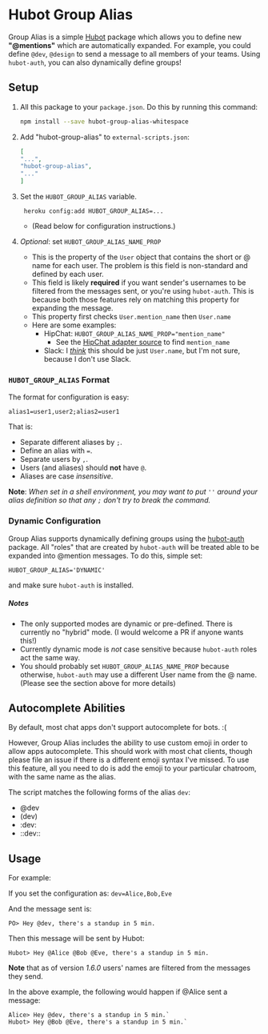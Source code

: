 # Hubot Group Alias

Group Alias is a simple [Hubot][hubot] package which allows you to define new **"@mentions"** which are automatically expanded. For example, you could define `@dev`, `@design` to send a message to all members of your teams. Using `hubot-auth`, you can also dynamically define groups!

## Setup
1. All this package to your `package.json`. Do this by running this command:

	```sh
	npm install --save hubot-group-alias-whitespace
	```
2. Add "hubot-group-alias" to `external-scripts.json`:

	```json
	[
	"...",
	"hubot-group-alias",
	"..."
	]
	```
3. Set the `HUBOT_GROUP_ALIAS` variable.

		heroku config:add HUBOT_GROUP_ALIAS=...
	
	* (Read below for configuration instructions.)
4. _Optional_: set `HUBOT_GROUP_ALIAS_NAME_PROP`
	* This is the property of the `User` object that contains the short or @ name for each user. The problem is this field is non-standard and defined by each user.
	* This field is likely __required__ if you want sender's usernames to be filtered from the messages sent, or you're using `hubot-auth`. This is because both those features rely on matching this property for expanding the message.
	* This property first checks `User.mention_name` then `User.name`
	* Here are some examples:
		* HipChat: `HUBOT_GROUP_ALIAS_NAME_PROP="mention_name"`
			* See the [HipChat adapter source][hc-source] to find `mention_name`
		* Slack: I [_think_][slack-source] this should be just `User.name`, but I'm not sure, because I don't use Slack.

[hc-source]: https://github.com/hipchat/hubot-hipchat/blob/c2846981dd533860352187c7369e4feb792a9062/src/connector.coffee#L411
[slack-source]: https://github.com/slackhq/hubot-slack/blob/master/src/slack.coffee#L180

###   `HUBOT_GROUP_ALIAS` Format
The format for configuration is easy:

    alias1=user1,user2;alias2=user1

That is:

* Separate different aliases by `;`.
* Define an alias with `=`.
* Separate users by `,`.
* Users (and aliases) should __not__ have `@`.
* Aliases are case *insensitive*.

**Note**: *When set in a shell environment, you may want to put `''` around your alias definition so that any `;` don't try to break the command.*

### Dynamic Configuration
Group Alias supports dynamically defining groups using the [hubot-auth][auth] package. All "roles" that are created by `hubot-auth` will be treated able to be expanded into @mention messages. To do this, simple set:

	HUBOT_GROUP_ALIAS='DYNAMIC'

and make sure `hubot-auth` is installed.

##### Notes
* The only supported modes are dynamic or pre-defined. There is currently no "hybrid" mode. (I would welcome a PR if anyone wants this!)
* Currently dynamic mode is _not_ case sensitive because `hubot-auth` roles act the same way.
* You should probably set `HUBOT_GROUP_ALIAS_NAME_PROP` because otherwise, `hubot-auth` may use a different User name from the @ name. (Please see the section above for more details)

[auth]: https://github.com/hubot-scripts/hubot-auth

## Autocomplete Abilities
By default, most chat apps don't support autocomplete for bots. :(

However, Group Alias includes the ability to use custom emoji in order to allow apps autocomplete. This should work with most chat clients, though please file an issue if there is a different emoji syntax I've missed. To use this feature, all you need to do is add the emoji to your particular chatroom, with the same name as the alias.

The script matches the following forms of the alias `dev`:

* @dev
* (dev)
* :dev:
* ::dev::

## Usage
For example:

If you set the configuration as:  `dev=Alice,Bob,Eve`

And the message sent is:

`PO> Hey @dev, there's a standup in 5 min.`

Then this message will be sent by Hubot:

`Hubot> Hey @Alice @Bob @Eve, there's a standup in 5 min.`

**Note** that as of version _1.6.0_ users' names are filtered from the messages they send.

In the above example, the following would happen if @Alice sent a message:
```
Alice> Hey @dev, there's a standup in 5 min.`
Hubot> Hey @Bob @Eve, there's a standup in 5 min.`
```

[hubot]: https://github.com/github/hubot/
